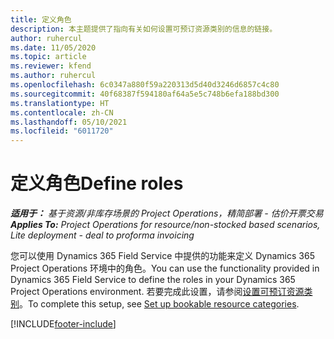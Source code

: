```yaml
---
title: 定义角色
description: 本主题提供了指向有关如何设置可预订资源类别的信息的链接。
author: ruhercul
ms.date: 11/05/2020
ms.topic: article
ms.reviewer: kfend
ms.author: ruhercul
ms.openlocfilehash: 6c0347a880f59a220313d5d40d3246d6857c4c80
ms.sourcegitcommit: 40f68387f594180af64a5e5c748b6efa188bd300
ms.translationtype: HT
ms.contentlocale: zh-CN
ms.lasthandoff: 05/10/2021
ms.locfileid: "6011720"
---
```

# <a name="define-roles"></a><span data-ttu-id="76d8f-103">定义角色</span><span class="sxs-lookup"><span data-stu-id="76d8f-103">Define roles</span></span>

<span data-ttu-id="76d8f-104">_**适用于：** 基于资源/非库存场景的 Project Operations，精简部署 - 估价开票交易_</span><span class="sxs-lookup"><span data-stu-id="76d8f-104">_**Applies To:** Project Operations for resource/non-stocked based scenarios, Lite deployment - deal to proforma invoicing_</span></span>

<span data-ttu-id="76d8f-105">您可以使用 Dynamics 365 Field Service 中提供的功能来定义 Dynamics 365 Project Operations 环境中的角色。</span><span class="sxs-lookup"><span data-stu-id="76d8f-105">You can use the functionality provided in Dynamics 365 Field Service to define the roles in your Dynamics 365 Project Operations environment.</span></span> <span data-ttu-id="76d8f-106">若要完成此设置，请参阅[设置可预订资源类别](/dynamics365/field-service/set-up-bookable-resource-categories)。</span><span class="sxs-lookup"><span data-stu-id="76d8f-106">To complete this setup, see [Set up bookable resource categories](/dynamics365/field-service/set-up-bookable-resource-categories).</span></span>


[!INCLUDE[footer-include](../includes/footer-banner.md)]